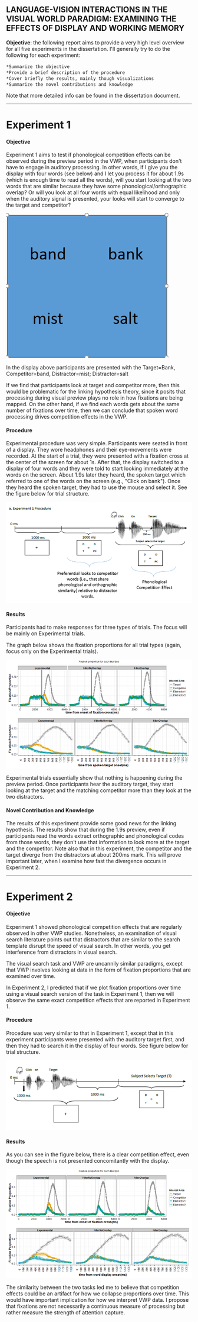 ## LANGUAGE-VISION INTERACTIONS IN THE VISUAL WORLD PARADIGM: EXAMINING THE EFFECTS OF DISPLAY AND WORKING MEMORY ##


**Objective**: the following report aims to provide a very high level overview for all five experiments in the dissertation. I'll generally try to do the following for each experiment:

	*Summarize the objective
	*Provide a brief description of the procedure
	*Cover briefly the results, mainly though visualizations
	*Summarize the novel contributions and knowledge
Note that more detailed info can be found in the dissertation document. 

----------

# Experiment 1 #
#### Objective ####
Experiment 1 aims to test if phonological competition effects can be observed during the preview period in the VWP, when participants don't have to engage in auditory processing. In other words, if I give you the display with four words (see below) and I let you process it for about 1.9s (which is enough time to read all the words), will you start looking at the two words that are similar because they have some phonological/orthographic overlap? Or will you look at all four words with equal likelihood and only when the auditory signal is presented, your looks will start to converge to the target and competitor? 

![Word Display](https://raw.githubusercontent.com/stasSajin/Dissertation-/master/pngs/ItemDisplay.PNG)

In the display above participants are presented with the Target=Bank, Competitor=band, Distractor=mist; Distractor=salt

If we find that participants look at target and competitor more, then this would be problematic for the linking hypothesis theory, since it posits that processing during visual preview plays no role in how fixations are being mapped. On the other hand, if we find each words gets about the same number of fixations over time, then we can conclude that spoken word processing drives competition effects in the VWP. 

#### Procedure ####
Experimental procedure was very simple. Participants were seated in front of a display. They wore headphones and their eye-movements were recorded. At the start of a trial, they were presented with a fixation cross at the center of the screen for about 1s. After that, the display switched to a display of four words and they were told to start looking immediately at the words on the screen. About 1.9s later they heard, the spoken target which referred to one of the words on the screen (e.g., "Click on bank"). Once they heard the spoken target, they had to use the mouse and select it. See the figure below for trial structure.

![Exp1Proc](https://raw.githubusercontent.com/stasSajin/Dissertation-/master/pngs/Exp1Procedure.PNG)


#### Results ####
Participants had to make responses for three types of trials. The focus will be mainly on Experimental trials.

The graph below shows the fixation proportions for all trial types (again, focus only on the Experimental trials).

![Exp1Results](https://raw.githubusercontent.com/stasSajin/Dissertation-/master/GCA/Exp1/plot3Experiment1.png)

Experimental trials essentially show that nothing is happening during the preview period. Once participants hear the auditory target, they start looking at the target and the matching competitor more than they look at the two distractors. 


#### Novel Contribution and Knowledge ####
The results of this experiment provide some good news for the linking hypothesis. The results show that during the 1.9s preview, even if participants read the words extract orthographic and phonological codes from those words, they don't use that information to look more at the target and the competitor. Note also that in this experiment, the competitor and the target diverge from the distractors at about 200ms mark. This will prove important later, when I examine how fast the divergence occurs in Experiment 2.  



----------

# Experiment 2 #
#### Objective ####
Experiment 1 showed phonological competition effects that are regularly observed in other VWP studies. Nonetheless, an examination of visual search literature  points out that distractors that are similar to the search template disrupt the speed of visual search. In other words, you get interference from distractors in visual search.

 The visual search task and VWP are uncannily similar paradigms, except that VWP involves looking at data in the form of fixation proportions that are examined over time. 

In Experiment 2, I predicted that if we plot fixation proportions over time using a visual search version of the task in Experiment 1, then we will observe the same exact competition effects that are reported in Experiment 1. 

#### Procedure ####
Procedure was very similar to that in Experiment 1, except that in this experiment participants were presented with the auditory target first, and then they had to search it in the display of four words. See figure below for trial structure.

![Exp2Procedure](https://raw.githubusercontent.com/stasSajin/Dissertation-/master/pngs/Exp2Procedure.PNG)


#### Results ####
As you can see in the figure below, there is a clear competition effect, even though the speech is not presented concomitantly with the display.

![Exp2Results](https://raw.githubusercontent.com/stasSajin/Dissertation-/master/GCA/Exp2/plot1Experiment2.png)






The similarity between the two tasks led me to believe that competition effects could be an artifact for how we collapse proportions over time. This would have important implication for how we interpret VWP data. I propose that fixations are not necessarily a continuous measure of processing but rather measure the strength of attention capture.    